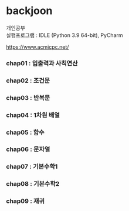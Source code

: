 # backjoon
개인공부   
실행프로그램 : IDLE (Python 3.9 64-bit), PyCharm
          
https://www.acmicpc.net/     
   
### chap01 : 입출력과 사칙연산   
### chap02 : 조건문   
### chap03 : 반복문   
### chap04 : 1차원 배열   
### chap05 : 함수   
### chap06 : 문자열
### chap07 : 기본수학1
### chap08 : 기본수학2
### chap09 : 재귀



